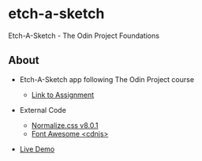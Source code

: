 # etch-a-sketch
Etch-A-Sketch - The Odin Project Foundations
## About
- Etch-A-Sketch app following The Odin Project course
    - [Link to Assignment](https://www.theodinproject.com/lessons/foundations-etch-a-sketch)

- External Code
    - [Normalize.css v8.0.1](https://necolas.github.io/normalize.css/)
    - [Font Awesome \<cdnjs\>](https://cdnjs.com/libraries/font-awesome)

- [Live Demo](https://cert-ready.github.io/etch-a-sketch/)